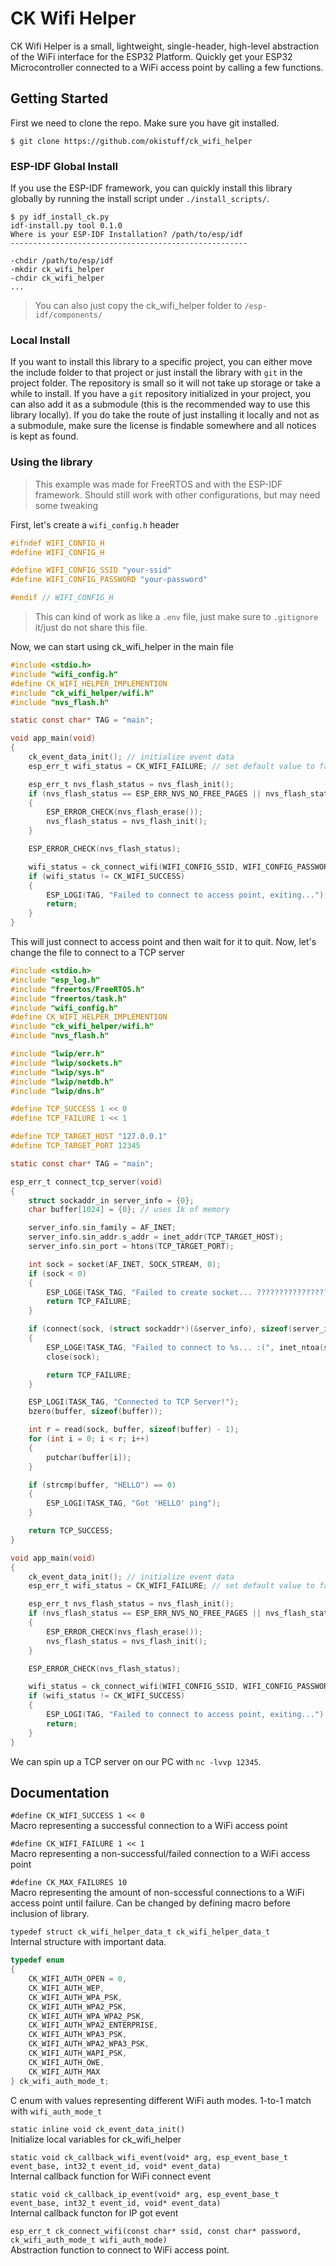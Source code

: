 # CK Wifi Helper
CK Wifi Helper is a small, lightweight, single-header, high-level abstraction of the WiFi interface for the ESP32 Platform. Quickly get your ESP32 Microcontroller connected to a WiFi access point by calling a few functions.

## Getting Started
First we need to clone the repo. Make sure you have git installed.

```
$ git clone https://github.com/okistuff/ck_wifi_helper
```

### ESP-IDF Global Install
If you use the ESP-IDF framework, you can quickly install this library globally by running the install script under `./install_scripts/`.

```
$ py idf_install_ck.py
idf-install.py tool 0.1.0
Where is your ESP-IDF Installation? /path/to/esp/idf
-----------------------------------------------------

-chdir /path/to/esp/idf
-mkdir ck_wifi_helper
-chdir ck_wifi_helper
...
```

> You can also just copy the ck_wifi_helper folder to `/esp-idf/components/`


### Local Install
If you want to install this library to a specific project, you can either move the include folder to that project or just install the library with `git` in the project folder. The repository is small so it will not take up storage or take a while to install. If you have a `git` repository initialized in your project, you can also add it as a submodule (this is the recommended way to use this library locally). If you do take the route of just installing it locally and not as a submodule, make sure the license is findable somewhere and all notices is kept as found.

### Using the library
> This example was made for FreeRTOS and with the ESP-IDF framework. Should still work with other configurations, but may need some tweaking

First, let's create a `wifi_config.h` header
```h
#ifndef WIFI_CONFIG_H
#define WIFI_CONFIG_H

#define WIFI_CONFIG_SSID "your-ssid"
#define WIFI_CONFIG_PASSWORD "your-password"

#endif // WIFI_CONFIG_H
```
> This can kind of work as like a `.env` file, just make sure to `.gitignore` it/just do not share this file.

Now, we can start using ck_wifi_helper in the main file
```c
#include <stdio.h>
#include "wifi_config.h"
#define CK_WIFI_HELPER_IMPLEMENTION
#include "ck_wifi_helper/wifi.h"
#include "nvs_flash.h"

static const char* TAG = "main";

void app_main(void)
{
    ck_event_data_init(); // initialize event data
    esp_err_t wifi_status = CK_WIFI_FAILURE; // set default value to failure

    esp_err_t nvs_flash_status = nvs_flash_init();
    if (nvs_flash_status == ESP_ERR_NVS_NO_FREE_PAGES || nvs_flash_status == ESP_ERR_NVS_NEW_VERSION_FOUND)
    {
        ESP_ERROR_CHECK(nvs_flash_erase());
        nvs_flash_status = nvs_flash_init();
    }

    ESP_ERROR_CHECK(nvs_flash_status);

    wifi_status = ck_connect_wifi(WIFI_CONFIG_SSID, WIFI_CONFIG_PASSWORD, CK_WIFI_AUTH_WPA2_PSK);
    if (wifi_status != CK_WIFI_SUCCESS)
    {
        ESP_LOGI(TAG, "Failed to connect to access point, exiting...");
        return;
    }
}
```

This will just connect to access point and then wait for it to quit. Now, let's change the file to connect to a TCP server

```c
#include <stdio.h>
#include "esp_log.h"
#include "freertos/FreeRTOS.h"
#include "freertos/task.h"
#include "wifi_config.h"
#define CK_WIFI_HELPER_IMPLEMENTION
#include "ck_wifi_helper/wifi.h"
#include "nvs_flash.h"

#include "lwip/err.h"
#include "lwip/sockets.h"
#include "lwip/sys.h"
#include "lwip/netdb.h"
#include "lwip/dns.h"

#define TCP_SUCCESS 1 << 0
#define TCP_FAILURE 1 << 1

#define TCP_TARGET_HOST "127.0.0.1"
#define TCP_TARGET_PORT 12345

static const char* TAG = "main";

esp_err_t connect_tcp_server(void)
{
    struct sockaddr_in server_info = {0};
    char buffer[1024] = {0}; // uses 1k of memory

    server_info.sin_family = AF_INET;
    server_info.sin_addr.s_addr = inet_addr(TCP_TARGET_HOST);
    server_info.sin_port = htons(TCP_TARGET_PORT);

    int sock = socket(AF_INET, SOCK_STREAM, 0);
    if (sock < 0)
    {
        ESP_LOGE(TASK_TAG, "Failed to create socket... ?????????????????");
        return TCP_FAILURE;
    }

    if (connect(sock, (struct sockaddr*)(&server_info), sizeof(server_info)) != 0)
    {
        ESP_LOGE(TASK_TAG, "Failed to connect to %s... :(", inet_ntoa(server_info.sin_addr.s_addr));
        close(sock);

        return TCP_FAILURE;
    }

    ESP_LOGI(TASK_TAG, "Connected to TCP Server!");
    bzero(buffer, sizeof(buffer));

    int r = read(sock, buffer, sizeof(buffer) - 1);
    for (int i = 0; i < r; i++)
    {
        putchar(buffer[i]);
    }

    if (strcmp(buffer, "HELLO") == 0)
    {
        ESP_LOGI(TASK_TAG, "Got 'HELLO' ping");
    }

    return TCP_SUCCESS;
}

void app_main(void)
{
    ck_event_data_init(); // initialize event data
    esp_err_t wifi_status = CK_WIFI_FAILURE; // set default value to failure

    esp_err_t nvs_flash_status = nvs_flash_init();
    if (nvs_flash_status == ESP_ERR_NVS_NO_FREE_PAGES || nvs_flash_status == ESP_ERR_NVS_NEW_VERSION_FOUND)
    {
        ESP_ERROR_CHECK(nvs_flash_erase());
        nvs_flash_status = nvs_flash_init();
    }

    ESP_ERROR_CHECK(nvs_flash_status);

    wifi_status = ck_connect_wifi(WIFI_CONFIG_SSID, WIFI_CONFIG_PASSWORD, CK_WIFI_AUTH_WPA2_PSK);
    if (wifi_status != CK_WIFI_SUCCESS)
    {
        ESP_LOGI(TAG, "Failed to connect to access point, exiting...");
        return;
    }
}
```

We can spin up a TCP server on our PC with `nc -lvvp 12345`.

## Documentation

`#define CK_WIFI_SUCCESS 1 << 0` <br />
Macro representing a successful connection to a WiFi access point

`#define CK_WIFI_FAILURE 1 << 1` <br />
Macro representing a non-successful/failed connection to a WiFi access point

`#define CK_MAX_FAILURES 10` <br />
Macro representing the amount of non-sccessful connections to a WiFi access point until failure. Can be changed by defining macro before inclusion of library.

`typedef struct ck_wifi_helper_data_t ck_wifi_helper_data_t` <br />
Internal structure with important data.

```c
typedef enum
{
    CK_WIFI_AUTH_OPEN = 0,
    CK_WIFI_AUTH_WEP,
    CK_WIFI_AUTH_WPA_PSK,
    CK_WIFI_AUTH_WPA2_PSK,
    CK_WIFI_AUTH_WPA_WPA2_PSK,
    CK_WIFI_AUTH_WPA2_ENTERPRISE,
    CK_WIFI_AUTH_WPA3_PSK,
    CK_WIFI_AUTH_WPA2_WPA3_PSK,
    CK_WIFI_AUTH_WAPI_PSK,
    CK_WIFI_AUTH_OWE,
    CK_WIFI_AUTH_MAX
} ck_wifi_auth_mode_t;
```
C enum with values representing different WiFi auth modes. 1-to-1 match with `wifi_auth_mode_t`

`static inline void ck_event_data_init()` <br />
Initialize local variables for ck_wifi_helper

`static void ck_callback_wifi_event(void* arg, esp_event_base_t event_base, int32_t event_id, void* event_data)` <br />
Internal callback function for WiFi connect event

`static void ck_callback_ip_event(void* arg, esp_event_base_t event_base, int32_t event_id, void* event_data)` <br />
Internal callback functon for IP got event

`esp_err_t ck_connect_wifi(const char* ssid, const char* password, ck_wifi_auth_mode_t wifi_auth_mode)` <br />
Abstraction function to connect to WiFi access point.